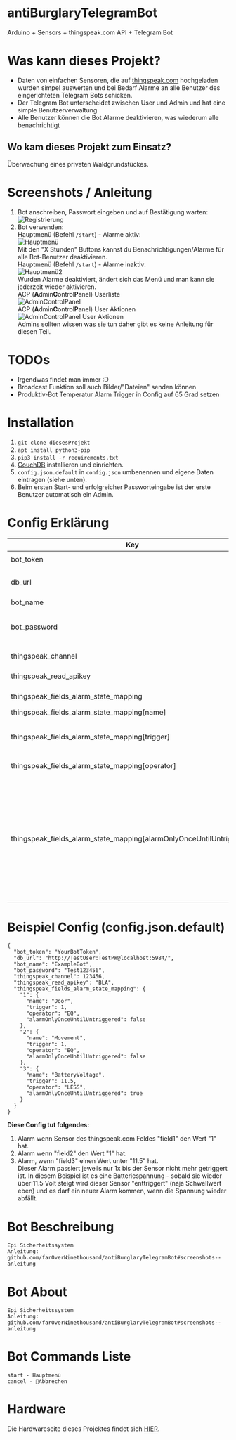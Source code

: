 # antiBurglaryTelegramBot
Arduino + Sensors + thingspeak.com API + Telegram Bot

# Was kann dieses Projekt?
* Daten von einfachen Sensoren, die auf [thingspeak.com](https://thingspeak.com/) hochgeladen wurden simpel auswerten und bei Bedarf Alarme an alle Benutzer des eingerichteten Telegram Bots schicken.
* Der Telegram Bot unterscheidet zwischen User und Admin und hat eine simple Benutzerverwaltung
* Alle Benutzer können die Bot Alarme deaktivieren, was wiederum alle benachrichtigt

## Wo kam dieses Projekt zum Einsatz?
Überwachung eines privaten Waldgrundstückes.

# Screenshots / Anleitung  
1. Bot anschreiben, Passwort eingeben und auf Bestätigung warten:  
![Registrierung](https://raw.githubusercontent.com/farOverNinethousand/antiBurglaryTelegramBot/main/Screenshots/Screen_0.png "Registrierung")  
2. Bot verwenden:  
Hauptmenü (Befehl `/start`) - Alarme aktiv:  
![Hauptmenü](https://raw.githubusercontent.com/farOverNinethousand/antiBurglaryTelegramBot/main/Screenshots/Screen_1.png "Hauptmenü")  
Mit den "X Stunden" Buttons kannst du Benachrichtigungen/Alarme für alle Bot-Benutzer deaktivieren.  
Hauptmenü (Befehl `/start`) - Alarme inaktiv:  
![Hauptmenü2](https://raw.githubusercontent.com/farOverNinethousand/antiBurglaryTelegramBot/main/Screenshots/Screen_1.1.png "Hauptmenü2")  
Wurden Alarme deaktiviert, ändert sich das Menü und man kann sie jederzeit wieder aktivieren.  
ACP (**A**dmin**C**ontrol**P**anel)  Userliste  
![AdminControlPanel](https://raw.githubusercontent.com/farOverNinethousand/antiBurglaryTelegramBot/main/Screenshots/Screen_2.png "AdminControlPanel")  
ACP (**A**dmin**C**ontrol**P**anel)  User Aktionen  
![AdminControlPanel User Aktionen](https://raw.githubusercontent.com/farOverNinethousand/antiBurglaryTelegramBot/main/Screenshots/Screen_3.png "AdminControlPanel User Aktionen")  
Admins sollten wissen was sie tun daher gibt es keine Anleitung für diesen Teil.

# TODOs
* Irgendwas findet man immer :D
* Broadcast Funktion soll auch Bilder/"Dateien" senden können
* Produktiv-Bot Temperatur Alarm Trigger in Config auf 65 Grad setzen

# Installation
1. ``git clone diesesProjekt``
2. ``apt install python3-pip``
3. ``pip3 install -r requirements.txt``
4. [CouchDB](https://linuxize.com/post/how-to-install-couchdb-on-ubuntu-20-04/) installieren und einrichten.  
5. `config.json.default` in `config.json` umbenennen und eigene Daten eintragen (siehe unten).
6. Beim ersten Start- und erfolgreicher Passworteingabe ist der erste Benutzer automatisch ein Admin.

# Config Erklärung  
Key | Datentyp | Beschreibung | Beispiel
--- | --- | --- | ---
bot_token | String | Bot Token | `1234567890:HJDH-gh56urj6r5u6grhrkJO7Qw`
db_url | String | URL zur CouchDB Datenbank mitsamt Zugangsdaten | `http://username:pw@localhost:5984/`
bot_name | String | Name des Bots | `MyAntiBurglaryBot`
bot_password | String | Passwort, das User benötigen, um den Bot verwenden zu können. | `123456ABCabc`
thingspeak_channel | int | Thingspeak.com channelID | `123456`
thingspeak_read_apikey | String | Thingspeak.com read apikey | `FFFFGGGGHHHHTJLK`
thingspeak_fields_alarm_state_mapping | Map | Mapping für Sensordaten | `---`
thingspeak_fields_alarm_state_mapping[name] | String | Name des Sensors | `Test`
thingspeak_fields_alarm_state_mapping[trigger] | float | Ab welchem Wert soll dieser Sensor als getriggert gelten? | `3.15`
thingspeak_fields_alarm_state_mapping[operator] | String | Operator für den Triggerwert | `LESS`, `MORE`, `EQ`
thingspeak_fields_alarm_state_mapping[alarmOnlyOnceUntilUntriggered] | boolean  [Optional]  default=false | Ist dies ein Schwellwertsensor, der nach dem ersten Triggern nur einen Alarm auslösen darf bis er wieder nicht mehr getriggert ist?  Beispiel: Nur eine Warnung bei niedrigem Akkustand bis dieser wieder 'hoch' ist. | `true`

# Beispiel Config (config.json.default)

```
{
  "bot_token": "YourBotToken",
  "db_url": "http://TestUser:TestPW@localhost:5984/",
  "bot_name": "ExampleBot",
  "bot_password": "Test123456",
  "thingspeak_channel": 123456,
  "thingspeak_read_apikey": "BLA",
  "thingspeak_fields_alarm_state_mapping": {
    "1": {
      "name": "Door",
      "trigger": 1,
      "operator": "EQ",
      "alarmOnlyOnceUntilUntriggered": false
    },
    "2": {
      "name": "Movement",
      "trigger": 1,
      "operator": "EQ",
      "alarmOnlyOnceUntilUntriggered": false
    },
    "3": {
      "name": "BatteryVoltage",
      "trigger": 11.5,
      "operator": "LESS",
      "alarmOnlyOnceUntilUntriggered": true
    }
  }
}
```

**Diese Config tut folgendes:**  
1. Alarm wenn Sensor des thingspeak.com Feldes "field1" den Wert "1" hat.
2. Alarm wenn "field2" den Wert "1" hat.
3. Alarm, wenn "field3" einen Wert unter "11.5" hat.  
Dieser Alarm passiert jeweils nur 1x bis der Sensor nicht mehr getriggert ist. 
   In diesem Beispiel ist es eine Batteriespannung - sobald sie wieder über 11.5 Volt steigt wird dieser Sensor "enttriggert" (naja Schwellwert eben) und es darf ein neuer Alarm kommen, wenn die Spannung wieder abfällt.
   
# Bot Beschreibung
```
Epi Sicherheitssystem
Anleitung: github.com/farOverNinethousand/antiBurglaryTelegramBot#screenshots--anleitung
```

# Bot About
```
Epi Sicherheitssystem
Anleitung: github.com/farOverNinethousand/antiBurglaryTelegramBot#screenshots--anleitung
```

# Bot Commands Liste
```
start - Hauptmenü
cancel - 🚫Abbrechen
```
   
# Hardware
Die Hardwareseite dieses Projektes findet sich [HIER](https://github.com/Kaistee93/AlarmSystem_ESP8266).